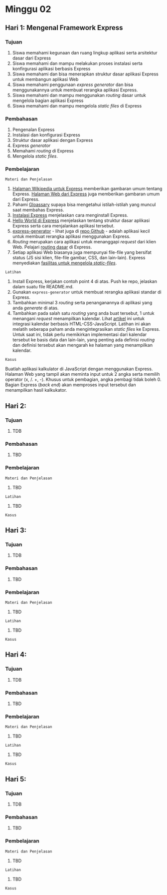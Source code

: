 # Minggu 02

## Hari 1: Mengenal Framework Express

### Tujuan

1. Siswa memahami kegunaan dan ruang lingkup aplikasi serta arsitektur dasar dari Express
2. Siswa memahami dan mampu melakukan proses instalasi serta konfirgurasi aplikasi berbasis Express
3. Siswa memahami dan bisa menerapkan struktur dasar aplikasi Express untuk membangun aplikasi Web
4. Siswa memahami penggunaan *express generator* dan bisa menggunakannya untuk membuat rerangka
   aplikasi Express.
5. Siswa memahami dan mampu menggunakan *routing* dasar untuk mengelola bagian aplikasi Express
6. Siswa memahami dan mampu mengelola *static files* di Express

### Pembahasan

1. Pengenalan Express
2. Instalasi dan konfigurasi Express
3. Struktur dasar aplikasi dengan Express
4. Express *generator*
5. Memahami *routing* di Express
6. Mengelola *static files*.

### Pembelajaran

```
Materi dan Penjelasan
```

1. [Halaman Wikipedia untuk Express](https://en.wikipedia.org/wiki/Express.js) memberikan gambaran umum tentang Express. [Halaman Web dari Express](http://expressjs.com/) juga memberikan gambaran umum dari Express.
2. Pahami [Gloassary](http://expressjs.com/en/resources/glossary.html) supaya bisa mengetahui
   istilah-istilah yang muncul saat membahas Express.
3. [Instalasi Express](http://expressjs.com/en/starter/installing.html) menjelaskan cara menginstall
   Express.
4. [Hello World di Express](http://expressjs.com/en/starter/hello-world.html) menjelaskan tentang
   struktur dasar aplikasi Express serta cara menjalankan aplikasi tersebut.
5. [express-generator](http://expressjs.com/en/starter/generator.html) - lihat juga di [repo
   Github](https://github.com/expressjs/generator) - adalah aplikasi kecil untuk membuat rerangka
   aplikasi menggunakan Express.
6. *Routing* merupakan cara aplikasi untuk menanggapi *request* dari klien Web. Pelajari [routing
   dasar](http://expressjs.com/en/starter/basic-routing.html) di Express.
7. Setiap aplikasi Web biasanya juga mempunyai file-file yang bersifat status (JS sisi klien,
   file-file gambar, CSS, dan lain-lain). Express menyediakan [fasilitas untuk mengelola
   *static-files*](http://expressjs.com/en/starter/static-files.html).

```
Latihan
```

1. Install Express, kerjakan contoh point 4 di atas. Push ke repo, jelaskan dalam suatu file
   README.md.
2. Gunakan `express-generator` untuk membuat rerangka aplikasi standar di Express. 
3. Tambahkan minimal 3 *routing* serta penanganannya di aplikasi yang anda *generate* di atas.
4. Tambahkan pada salah satu *routing* yang anda buat tersebut, 1 untuk menangani *request*
   menampilkan kalendar. Lihat
   [artikel](https://code-boxx.com/simple-pure-javascript-calendar-events/) ini untuk integrasi
   kalendar berbasis HTML-CSS-JavaScript. Latihan ini akan melatih seberapa paham anda
   mengintegrasikan *static files* ke Express. Untuk saat ini, tidak perlu memikirkan implementasi
   dari kalendar tersebut ke basis data dan lain-lain, yang penting ada definisi *routing* dan
   definisi tersebut akan mengarah ke halaman yang menampilkan kalendar.

```
Kasus
```

Buatlah aplikasi kalkulator di JavaScript dengan menggunakan Express. Halaman Web yang tampil akan
meminta input untuk 2 angka serta memilih operator (x, /. +, -). Khusus untuk pembagian, angka
pembagi tidak boleh 0. Bagian Express (*back end*) akan memproses input tersebut dan menampilkan
hasil kalkukator.

## Hari 2:

### Tujuan

1. TDB

### Pembahasan

1. TBD

### Pembelajaran

```
Materi dan Penjelasan
```

1. TBD

```
Latihan
```

1. TBD


```
Kasus
```



## Hari 3:

### Tujuan

1. TDB

### Pembahasan

1. TBD

### Pembelajaran

```
Materi dan Penjelasan
```

1. TBD

```
Latihan
```

1. TBD


```
Kasus
```


## Hari 4:

### Tujuan

1. TDB

### Pembahasan

1. TBD

### Pembelajaran

```
Materi dan Penjelasan
```

1. TBD

```
Latihan
```

1. TBD


```
Kasus
```


## Hari 5:

### Tujuan

1. TDB

### Pembahasan

1. TBD

### Pembelajaran

```
Materi dan Penjelasan
```

1. TBD

```
Latihan
```

1. TBD


```
Kasus
```



